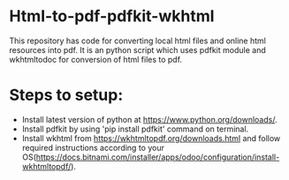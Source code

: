 # Html-to-pdf-pdfkit-wkhtml

This repository has code for converting local html files and online html resources into pdf.
It is an python script which uses pdfkit module and wkhtmltodoc for conversion of html files to pdf.

# Steps to setup:

* Install latest version of python at https://www.python.org/downloads/.
* Install pdfkit by using 'pip install pdfkit' command on terminal.
* Install wkhtml from https://wkhtmltopdf.org/downloads.html and follow required instructions according to your OS(https://docs.bitnami.com/installer/apps/odoo/configuration/install-wkhtmltopdf/).

#
